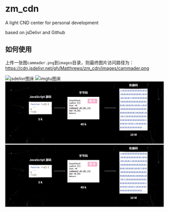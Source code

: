 # zm_cdn

A light CND center for personal development

based on jsDelivr and Github

## 如何使用

上传一张图`cammader.png`到`images`目录，则最终图片访问路径为：
https://cdn.jsdelivr.net/gh/Matthrews/zm_cdn/images/cammader.png

![jsdelivr图床](https://cdn.jsdelivr.net/gh/Matthrews/zm_cdn/images/byte.jpg)
![imgtu图床](https://s1.ax1x.com/2022/05/22/OxZz90.png)
![github-blob](https://github.com/Matthrews/zm_cdn/blob/main/images/byte.jpg)
![github-raw](https://raw.githubusercontent.com/Matthrews/zm_cdn/main/images/byte.jpg)

